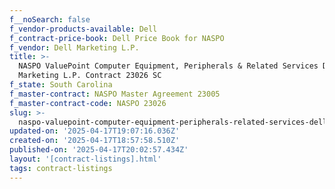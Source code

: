 ```yaml
---
f__noSearch: false
f_vendor-products-available: Dell
f_contract-price-book: Dell Price Book for NASPO
f_vendor: Dell Marketing L.P.
title: >-
  NASPO ValuePoint Computer Equipment, Peripherals & Related Services Dell
  Marketing L.P. Contract 23026 SC
f_state: South Carolina
f_master-contract: NASPO Master Agreement 23005
f_master-contract-code: NASPO 23026
slug: >-
  naspo-valuepoint-computer-equipment-peripherals-related-services-dell-marketing-l-p-contract-23026-sc
updated-on: '2025-04-17T19:07:16.036Z'
created-on: '2025-04-17T18:57:58.510Z'
published-on: '2025-04-17T20:02:57.434Z'
layout: '[contract-listings].html'
tags: contract-listings
---
```



